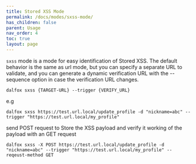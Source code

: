 ```yaml
---
title: Stored XSS Mode
permalink: /docs/modes/sxss-mode/
has_children: false
parent: Usage
nav_order: 4
toc: true
layout: page
---
```

`sxss` mode is a mode for easy identification of Stored XSS. The default behavior is the same as url mode, but you can specify a separate URL to validate, and you can generate a dynamic verification URL with the --sequence option in case the verification URL changes.
```
dalfox sxss {TARGET-URL} --trigger {VERIFY_URL}
```

e.g
```
dalfox sxss https://test.url.local/update_profile -d "nickname=abc" --trigger "https://test.url.local/my_profile"
```

send POST request to Store the XSS payload and verify it working of the payload with an GET request
```
dalfox sxss -X POST https://test.url.local/update_profile -d "nickname=abc" --trigger "https://test.url.local/my_profile" --reqeust-method GET
```

